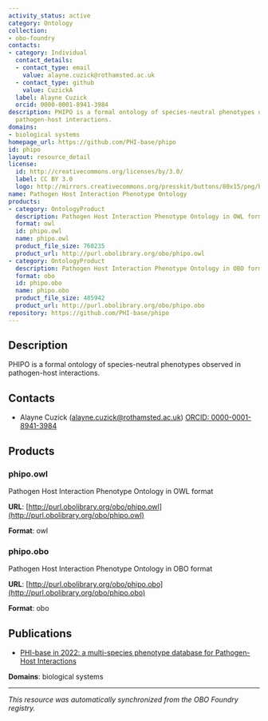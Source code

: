 ```yaml
---
activity_status: active
category: Ontology
collection:
- obo-foundry
contacts:
- category: Individual
  contact_details:
  - contact_type: email
    value: alayne.cuzick@rothamsted.ac.uk
  - contact_type: github
    value: CuzickA
  label: Alayne Cuzick
  orcid: 0000-0001-8941-3984
description: PHIPO is a formal ontology of species-neutral phenotypes observed in
  pathogen-host interactions.
domains:
- biological systems
homepage_url: https://github.com/PHI-base/phipo
id: phipo
layout: resource_detail
license:
  id: http://creativecommons.org/licenses/by/3.0/
  label: CC BY 3.0
  logo: http://mirrors.creativecommons.org/presskit/buttons/80x15/png/by.png
name: Pathogen Host Interaction Phenotype Ontology
products:
- category: OntologyProduct
  description: Pathogen Host Interaction Phenotype Ontology in OWL format
  format: owl
  id: phipo.owl
  name: phipo.owl
  product_file_size: 760235
  product_url: http://purl.obolibrary.org/obo/phipo.owl
- category: OntologyProduct
  description: Pathogen Host Interaction Phenotype Ontology in OBO format
  format: obo
  id: phipo.obo
  name: phipo.obo
  product_file_size: 485942
  product_url: http://purl.obolibrary.org/obo/phipo.obo
repository: https://github.com/PHI-base/phipo
---
```

## Description

PHIPO is a formal ontology of species-neutral phenotypes observed in pathogen-host interactions.

## Contacts

- Alayne Cuzick (alayne.cuzick@rothamsted.ac.uk) [ORCID: 0000-0001-8941-3984](https://orcid.org/0000-0001-8941-3984)

## Products

### phipo.owl

Pathogen Host Interaction Phenotype Ontology in OWL format

**URL**: [http://purl.obolibrary.org/obo/phipo.owl](http://purl.obolibrary.org/obo/phipo.owl)

**Format**: owl

### phipo.obo

Pathogen Host Interaction Phenotype Ontology in OBO format

**URL**: [http://purl.obolibrary.org/obo/phipo.obo](http://purl.obolibrary.org/obo/phipo.obo)

**Format**: obo

## Publications

- [PHI-base in 2022: a multi-species phenotype database for Pathogen-Host Interactions](https://www.ncbi.nlm.nih.gov/pubmed/34788826)

**Domains**: biological systems

---

*This resource was automatically synchronized from the OBO Foundry registry.*